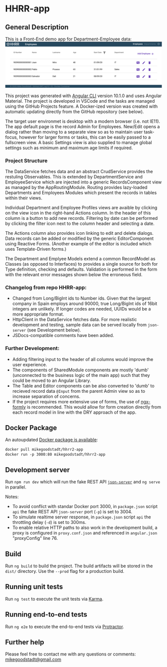 # HHRR-app

## General Description
This is a Front-End demo app for Department-Employee data:
![Screenshot of HHRR-app](src/assets/images/screenshot.png)

This project was generated with [Angular CLI](https://github.com/angular/angular-cli) version 10.1.0 and uses Angular Material. The project is developed in VSCode and the tasks are managed using the GitHub Projects feature. A Docker-ized version was created with automatic updating directly from the GitHub repository (see below).

The target user environmet is desktop with a modern browser (i.e. not IE11). The app default page is the record Admin for Employees. New/Edit opens a dialog rather than moving to a separate view so as to maintain user task-focus, however for larger forms or tasks, this can be easily passed to a fullscreen view. A basic Settings view is also supplied to manage global settings such as minimum and maximum age limits if required.

### Project Structure
The DataService fetches data and an abstract CrudService provides the restuling Observables. This is extended by DepartmentService and EmployeeService which are injected into a generic RecordsComponent view as managed by the AppRoutingModule. Routing provides lazy-loaded Departments and Employees Modules which present the records in tables within their views.

Individual Department and Employee Profiles views are avaible by clicking on the view icon in the right-hand Actions column. In the header of this column is a button to add new records. Filtering by date can be performed by clicking the filter icon next to the column header and selecting a date.

The Actions column also provides icon linking to edit and delete dialogs. Data records can be added or modified by the generic EditorComponent using Reactive Forms. (Another example of the editor is included which uses Template-Driven forms.) 

The Department and Emplyee Models extend a common RecordModel as Classes (as opposed to Interfaces) to provides a single source for both for Type definition, checking and defaults. Validation is performed in the form with the relevant error messages shown below the erroneous field.

### Changelog from repo HHRR-app:
- Changed from Long/BigInt ids to Number ids. Given that the largest company in Spain employs around 90000, true Long/BigInt ids of 16bit integers are unlikely. If longer codes are needed, UUIDs would be a more appropriate format.
- HttpClient in the DataService fetches data. For more realistic development and testing, sample data can be served locally from `json-server` (see Development below).
- JSDocs-compatible comments have been added.

### Further Development:
- Adding filtering input to the header of all columns would improve the user experience.
- The components of SharedModule components are mostly 'dumb' (unconnected to the business logic of the main app) such that they could be moved to an Angular Library.
- The Table and Editor components can be also converted to 'dumb' to recieved record data `@Input` from the parent Admin view so as to increase separation of concerns.
- If the project requires more extensive use of forms, the use of [ngx-formly](https://formly.dev/) is recommended. This would allow for form creation directly from each record model in line with the DRY approach of the app.

## Docker Package
An autoupdated [Docker package is available](https://hub.docker.com/r/mikegoodstadt/hhrr2-app):
```
docker pull mikegoodstadt/hhrr2-app
docker run -p 3000:80 mikegoodstadt/hhrr2-app
```

## Development server

Run `npm run dev` which will run the fake REST API [`json-server`](https://github.com/typicode/json-server) and `ng serve` in parallel.

Notes:
-  To avoid conflict with standar Docker port 3000, in `package.json` script `api` the fake REST API `json-server` port (`-p`) is set to 3004.
-  To simulate realtime server response, in `package.json` script `api` the throttling delay (`-d`) is set to 300ms.
-  To enable relative HTTP paths to also work in the development build, a proxy is configured in `proxy.conf.json` and referenced in `angular.json` "proxyConfig" line 76.

## Build

Run `ng build` to build the project. The build artifacts will be stored in the `dist/` directory. Use the `--prod` flag for a production build.

## Running unit tests

Run `ng test` to execute the unit tests via [Karma](https://karma-runner.github.io).

## Running end-to-end tests

Run `ng e2e` to execute the end-to-end tests via [Protractor](http://www.protractortest.org/).

## Further help

Please feel free to contact me with any questions or comments: [mikegoodstadt@gmail.com](mailto:mikegoodstadt@gmail.com)
